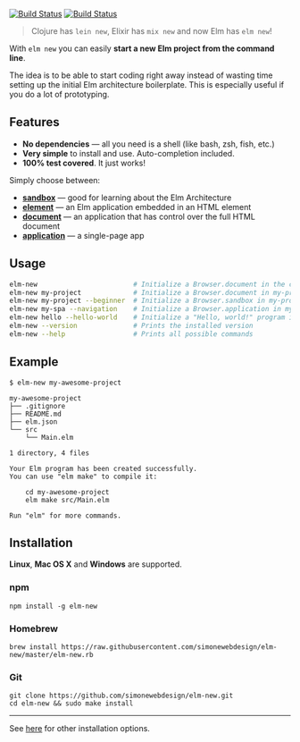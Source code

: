 [![Build Status](https://travis-ci.org/simonewebdesign/elm-new.svg?branch=master)](https://travis-ci.org/simonewebdesign/elm-new) [![Build Status](https://ci.appveyor.com/api/projects/status/5jqfyredn4l7rxtv?svg=true)](https://ci.appveyor.com/project/simone/elm-new)

> Clojure has `lein new`, Elixir has `mix new` and now Elm has `elm new`!

With `elm new` you can easily **start a new Elm project from the command line**.

The idea is to be able to start coding right away instead of wasting time setting up the initial Elm architecture boilerplate.
This is especially useful if you do a lot of prototyping.

## Features

- **No dependencies** — all you need is a shell (like bash, zsh, fish, etc.)
- **Very simple** to install and use. Auto-completion included.
- **100% test covered**. It just works!

Simply choose between:

- [**sandbox**](https://package.elm-lang.org/packages/elm/browser/latest/Browser#sandbox) — good for learning about the Elm Architecture
- [**element**](https://package.elm-lang.org/packages/elm/browser/latest/Browser#element) — an Elm application embedded in an HTML element
- [**document**](https://package.elm-lang.org/packages/elm/browser/latest/Browser#document) — an application that has control over the full HTML document
- [**application**](https://package.elm-lang.org/packages/elm/browser/latest/Browser#application) — a single-page app


## Usage

```bash
elm-new                        # Initialize a Browser.document in the current directory
elm-new my-project             # Initialize a Browser.document in my-project/
elm-new my-project --beginner  # Initialize a Browser.sandbox in my-project/
elm-new my-spa --navigation    # Initialize a Browser.application in my-spa/
elm-new hello --hello-world    # Initialize a "Hello, world!" program in hello/
elm-new --version              # Prints the installed version
elm-new --help                 # Prints all possible commands
```

## Example

```
$ elm-new my-awesome-project

my-awesome-project
├── .gitignore
├── README.md
├── elm.json
└── src
    └── Main.elm

1 directory, 4 files

Your Elm program has been created successfully.
You can use "elm make" to compile it:

    cd my-awesome-project
    elm make src/Main.elm

Run "elm" for more commands.
```

## Installation

**Linux**, **Mac OS X** and **Windows** are supported.

### npm

    npm install -g elm-new

### Homebrew

    brew install https://raw.githubusercontent.com/simonewebdesign/elm-new/master/elm-new.rb

### Git

    git clone https://github.com/simonewebdesign/elm-new.git
    cd elm-new && sudo make install

---

See [here](https://github.com/simonewebdesign/elm-new/blob/master/INSTALL.md) for other installation options.
